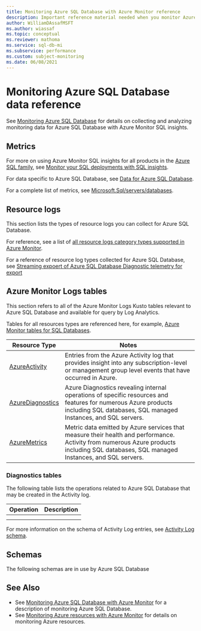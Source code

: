 ```yaml
---
title: Monitoring Azure SQL Database with Azure Monitor reference
description: Important reference material needed when you monitor Azure SQL Database with Azure Monitor
author: WilliamDAssafMSFT
ms.author: wiassaf
ms.topic: conceptual
ms.reviewer: mathoma
ms.service: sql-db-mi
ms.subservice: performance
ms.custom: subject-monitoring
ms.date: 06/08/2021
---
```


# Monitoring Azure SQL Database data reference

See [Monitoring Azure SQL Database](monitoring-sql-database-azure-monitor.md) for details on collecting and analyzing monitoring data for Azure SQL Database with Azure Monitor SQL insights.

## Metrics

For more on using Azure Monitor SQL insights for all products in the [Azure SQL family](../../azure-sql/index.yml), see [Monitor your SQL deployments with SQL insights](../../azure-monitor/insights/sql-insights-overview.md).

For data specific to Azure SQL Database, see [Data for Azure SQL Database](../../azure-monitor/insights/sql-insights-overview.md#data-for-azure-sql-database).

For a complete list of metrics, see [Microsoft.Sql/servers/databases](../../azure-monitor/essentials/metrics-supported.md#microsoftsqlserversdatabases).

## Resource logs

This section lists the types of resource logs you can collect for Azure SQL Database. 

For reference, see a list of [all resource logs category types supported in Azure Monitor](../../azure-monitor/essentials/resource-logs-schema.md).

For a reference of resource log types collected for Azure SQL Database, see [Streaming expoert of Azure SQL Database Diagnostic telemetry for export](metrics-diagnostic-telemetry-logging-streaming-export-configure.md#diagnostic-telemetry-for-export)

## Azure Monitor Logs tables

This section refers to all of the Azure Monitor Logs Kusto tables relevant to Azure SQL Database and available for query by Log Analytics. 

Tables for all resources types are referenced here, for example, [Azure Monitor tables for SQL Databases](/azure/azure-monitor/reference/tables/tables-resourcetype.md#sql-databases).

|Resource Type | Notes |
|-------|-----|
| [AzureActivity](/azure/azure-monitor/reference/tables/azureactivity.md) | Entries from the Azure Activity log that provides insight into any subscription-level or management group level events that have occurred in Azure. |
| [AzureDiagnostics](/azure/azure-monitor/reference/tables/azurediagnostics.md) | Azure Diagnostics revealing internal operations of specific resources and features for numerous Azure products including SQL databases, SQL managed Instances, and SQL servers. |
| [AzureMetrics](/azure/azure-monitor/reference/tables/azuremetrics.md) | Metric data emitted by Azure services that measure their health and performance. Activity from numerous Azure products including SQL databases, SQL managed Instances, and SQL servers.|

### Diagnostics tables
<!-- REQUIRED. Please keep heading in this order -->
<!-- If your service uses the AzureDiagnostics table in Azure Monitor Logs / Log Analytics, list what fields you use and what they are for. Azure Diagnostics is over 500 columns wide with all services using the fields that are consistent across Azure Monitor and then adding extra ones just for themselves.  If it uses service specific diagnostic table, refers to that table. If it uses both, put both types of information in. Most services in the future will have their own specific table. If you have questions, contact azmondocs@microsoft.com -->

<!-- TODO note to configure Diagnostic Setting for the resource?>

Azure SQL Database uses the [Azure Diagnostics](/azure/azure-monitor/reference/tables/azurediagnostics) table and the [TODO whatever additional] table to store resource log information. The following columns are relevant.

**Azure Diagnostics**

| Property | Description |
|:--- |:---|
|  |  |
|  |  |

**[TODO Service-specific table]**

| Property | Description |
|:--- |:---|
|  |  |
|  |  |

## Activity log
<!-- REQUIRED. Please keep heading in this order -->

The following table lists the operations related to Azure SQL Database that may be created in the Activity log.

<!-- Fill in the table with the operations that can be created in the Activity log for the service. -->
| Operation | Description |
|:---|:---|
| | |
| | |

<!-- NOTE: This information may be hard to find or not listed anywhere.  Please ask your PM for at least an incomplete list of what type of messages could be written here. If you can't locate this, contact azmondocs@microsoft.com for help -->

For more information on the schema of Activity Log entries, see [Activity Log schema](/azure/azure-monitor/essentials/activity-log-schema). 

## Schemas
<!-- REQUIRED. Please keep heading in this order -->

The following schemas are in use by Azure SQL Database

<!-- List the schema and their usage. This can be for resource logs, alerts, event hub formats, etc depending on what you think is important. -->

## See Also

<!-- replace below with the proper link to your main monitoring service article -->
- See [Monitoring Azure SQL Database with Azure Monitor](monitoring-sql-database-azure-monitor.md) for a description of monitoring Azure SQL Database.
- See [Monitoring Azure resources with Azure Monitor](/azure/azure-monitor/insights/monitor-azure-resources) for details on monitoring Azure resources.
